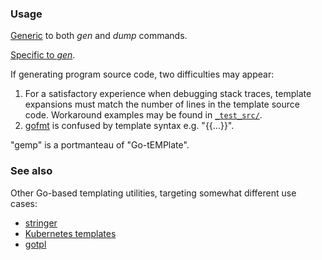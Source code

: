 ### Usage

[Generic](./doc/usage.md) to both *gen* and *dump* commands.

[Specific to *gen*](./doc/gen-usage.md).

If generating program source code, two difficulties may appear:
 1. For a satisfactory experience when debugging stack traces,
template expansions must match the number of lines in the template source code.
Workaround examples may be found in [```_test_src/```](./_test_src/).
 2. [gofmt](https://golang.org/cmd/gofmt/) is confused by template syntax e.g. "{{...}}".

"gemp" is a portmanteau of "Go-tEMPlate".

### See also

Other Go-based templating utilities, targeting somewhat different use cases:
 - [stringer](https://pkg.go.dev/golang.org/x/tools@v0.1.0/cmd/stringer)
 - [Kubernetes templates](https://pkg.go.dev/k8s.io/kubernetes/pkg/kubectl/util/templates)
 - [gotpl](https://github.com/tsg/gotpl)
